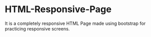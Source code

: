 # HTML-Responsive-Page
It is a completely responsive HTML Page made using bootstrap for practicing responsive screens.
